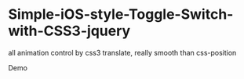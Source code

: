 Simple-iOS-style-Toggle-Switch-with-CSS3-jquery
===============================================

all animation control by css3 translate, really smooth than css-position


Demo